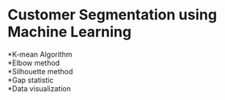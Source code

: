 # Customer Segmentation using Machine Learning
*K-mean Algorithm<br/> 
*Elbow method<br/>
*Silhouette method<br/>
*Gap statistic<br/>
*Data visualization

